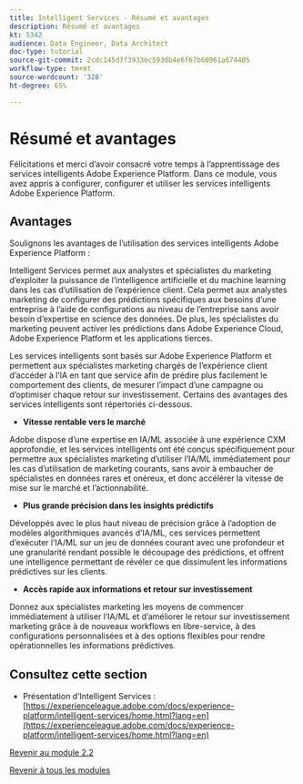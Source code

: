 ```yaml
---
title: Intelligent Services - Résumé et avantages
description: Résumé et avantages
kt: 5342
audience: Data Engineer, Data Architect
doc-type: tutorial
source-git-commit: 2cdc145d7f3933ec593db4e6f67b60961a674405
workflow-type: tm+mt
source-wordcount: '328'
ht-degree: 65%

---
```


# Résumé et avantages

Félicitations et merci d’avoir consacré votre temps à l’apprentissage des services intelligents Adobe Experience Platform.
Dans ce module, vous avez appris à configurer, configurer et utiliser les services intelligents Adobe Experience Platform.

## Avantages

Soulignons les avantages de l’utilisation des services intelligents Adobe Experience Platform :

Intelligent Services permet aux analystes et spécialistes du marketing d’exploiter la puissance de l’intelligence artificielle et du machine learning dans les cas d’utilisation de l’expérience client. Cela permet aux analystes marketing de configurer des prédictions spécifiques aux besoins d’une entreprise à l’aide de configurations au niveau de l’entreprise sans avoir besoin d’expertise en science des données. De plus, les spécialistes du marketing peuvent activer les prédictions dans Adobe Experience Cloud, Adobe Experience Platform et les applications tierces.

Les services intelligents sont basés sur Adobe Experience Platform et permettent aux spécialistes marketing chargés de l’expérience client d’accéder à l’IA en tant que service afin de prédire plus facilement le comportement des clients, de mesurer l’impact d’une campagne ou d’optimiser chaque retour sur investissement. Certains des avantages des services intelligents sont répertoriés ci-dessous.

- **Vitesse rentable vers le marché**

Adobe dispose d’une expertise en IA/ML associée à une expérience CXM approfondie, et les services intelligents ont été conçus spécifiquement pour permettre aux spécialistes marketing d’utiliser l’IA/ML immédiatement pour les cas d’utilisation de marketing courants, sans avoir à embaucher de spécialistes en données rares et onéreux, et donc accélérer la vitesse de mise sur le marché et l’actionnabilité.

- **Plus grande précision dans les insights prédictifs**

Développés avec le plus haut niveau de précision grâce à l’adoption de modèles algorithmiques avancés d’IA/ML, ces services permettent d’exécuter l’IA/ML sur un jeu de données courant avec une profondeur et une granularité rendant possible le découpage des prédictions, et offrent une intelligence permettant de révéler ce que dissimulent les informations prédictives sur les clients.

- **Accès rapide aux informations et retour sur investissement**

Donnez aux spécialistes marketing les moyens de commencer immédiatement à utiliser l’IA/ML et d’améliorer le retour sur investissement marketing grâce à de nouveaux workflows en libre-service, à des configurations personnalisées et à des options flexibles pour rendre opérationnelles les informations prédictives.

## Consultez cette section

- Présentation d’Intelligent Services : [https://experienceleague.adobe.com/docs/experience-platform/intelligent-services/home.html?lang=en](https://experienceleague.adobe.com/docs/experience-platform/intelligent-services/home.html?lang=en)

[Revenir au module 2.2](./intelligent-services.md)

[Revenir à tous les modules](./../../../overview.md)

